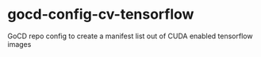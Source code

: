 # gocd-config-cv-tensorflow
GoCD repo config to create a manifest list out of CUDA enabled tensorflow images
